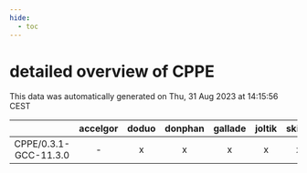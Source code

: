 ```yaml
---
hide:
  - toc
---
```


detailed overview of CPPE
=========================


This data was automatically generated on Thu, 31 Aug 2023 at 14:15:56 CEST  

| |accelgor|doduo|donphan|gallade|joltik|skitty|swalot|victini|
| :---: | :---: | :---: | :---: | :---: | :---: | :---: | :---: | :---: |
|CPPE/0.3.1-GCC-11.3.0|-|x|x|x|x|x|x|x|
